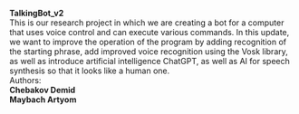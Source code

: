 **TalkingBot_v2**<br>
This is our research project in which we are creating a bot for a computer that uses voice control and can execute various commands. In this update, we want to improve the operation of the program by adding recognition of the starting phrase, add improved voice recognition using the Vosk library, as well as introduce artificial intelligence ChatGPT, as well as AI for speech synthesis so that it looks like a human one.<br>
Authors:<br>
**Chebakov Demid**<br>
**Maybach Artyom**<br>
